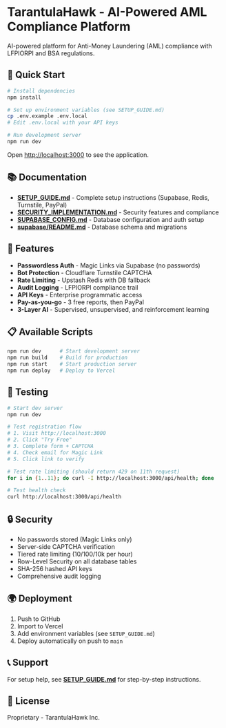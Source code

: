 # TarantulaHawk - AI-Powered AML Compliance Platform

AI-powered platform for Anti-Money Laundering (AML) compliance with LFPIORPI and BSA regulations.

## 🚀 Quick Start

```bash
# Install dependencies
npm install

# Set up environment variables (see SETUP_GUIDE.md)
cp .env.example .env.local
# Edit .env.local with your API keys

# Run development server
npm run dev
```

Open [http://localhost:3000](http://localhost:3000) to see the application.

## 📚 Documentation

- **[SETUP_GUIDE.md](SETUP_GUIDE.md)** - Complete setup instructions (Supabase, Redis, Turnstile, PayPal)
- **[SECURITY_IMPLEMENTATION.md](SECURITY_IMPLEMENTATION.md)** - Security features and compliance
- **[SUPABASE_CONFIG.md](SUPABASE_CONFIG.md)** - Database configuration and auth setup
- **[supabase/README.md](supabase/README.md)** - Database schema and migrations

## 🔑 Features

- **Passwordless Auth** - Magic Links via Supabase (no passwords)
- **Bot Protection** - Cloudflare Turnstile CAPTCHA
- **Rate Limiting** - Upstash Redis with DB fallback
- **Audit Logging** - LFPIORPI compliance trail
- **API Keys** - Enterprise programmatic access
- **Pay-as-you-go** - 3 free reports, then PayPal
- **3-Layer AI** - Supervised, unsupervised, and reinforcement learning

## 📋 Available Scripts

```bash
npm run dev      # Start development server
npm run build    # Build for production
npm run start    # Start production server
npm run deploy   # Deploy to Vercel
```

## 🧪 Testing

```bash
# Start dev server
npm run dev

# Test registration flow
# 1. Visit http://localhost:3000
# 2. Click "Try Free"
# 3. Complete form + CAPTCHA
# 4. Check email for Magic Link
# 5. Click link to verify

# Test rate limiting (should return 429 on 11th request)
for i in {1..11}; do curl -I http://localhost:3000/api/health; done

# Test health check
curl http://localhost:3000/api/health
```

## 🔒 Security

- No passwords stored (Magic Links only)
- Server-side CAPTCHA verification
- Tiered rate limiting (10/100/10k per hour)
- Row-Level Security on all database tables
- SHA-256 hashed API keys
- Comprehensive audit logging

## 🌍 Deployment

1. Push to GitHub
2. Import to Vercel
3. Add environment variables (see `SETUP_GUIDE.md`)
4. Deploy automatically on push to `main`

## 📞 Support

For setup help, see **[SETUP_GUIDE.md](SETUP_GUIDE.md)** for step-by-step instructions.

## 📄 License

Proprietary - TarantulaHawk Inc.
